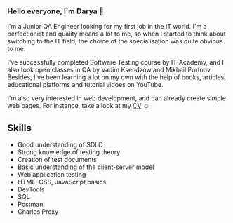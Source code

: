 ### Hello everyone, I'm Darya 👋

I'm a Junior QA Engineer looking for my first job in the IT world. I'm a perfectionist and quality means a lot to me, so when I started to think about switching to the IT field, the choice of the specialisation was quite obvious to me.

I've successfully completed Software Testing course by IT-Academy, and I also took open classes in QA by Vadim Ksendzow and Mikhail Portnov.
Besides, I've been learning a lot on my own with the help of books, articles, educational platforms and tutorial vidoes on YouTube.

I'm also very interested in web development, and can already create simple web pages. For instance, take a look at my [CV](https://darechka.github.io/qa-engineer-cv/) :relaxed:

## Skills

* Good understanding of SDLC
* Strong knowledge of testing theory
* Creation of test documents
* Basic understanding of the client-server model
* Web application testing
* HTML, CSS, JavaScript basics
* DevTools
* SQL
* Postman
* Charles Proxy

<!--
**Darechka/Darechka** is a ✨ _special_ ✨ repository because its `README.md` (this file) appears on your GitHub profile.

Here are some ideas to get you started:

- 🔭 I’m currently working on ...
- 🌱 I’m currently learning ...
- 👯 I’m looking to collaborate on ...
- 🤔 I’m looking for help with ...
- 💬 Ask me about ...
- 📫 How to reach me: ...
- 😄 Pronouns: ...
- ⚡ Fun fact: ...
-->
